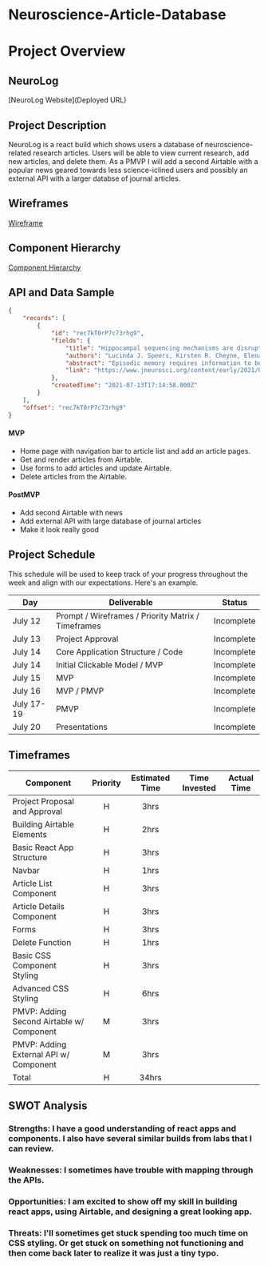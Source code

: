 # Neuroscience-Article-Database

# Project Overview

## NeuroLog

[NeuroLog Website](Deployed URL)

## Project Description

NeuroLog is a react build which shows users a database of neuroscience-related research articles. Users will be able to view current research, add new articles, and delete them. As a PMVP I will add a second Airtable with a popular news geared towards less science-iclined users and possibly an external API with a larger databse of journal articles.

## Wireframes

[Wireframe](https://wireframe.cc/IsDCjP)

## Component Hierarchy
[Component Hierarchy](https://whimsical.com/p2-component-hiearchy-6mJuAWPjFT3EJXG5tZDDkM)

## API and Data Sample

```json
{
    "records": [
        {
            "id": "rec7kT0rP7c73rhg9",
            "fields": {
                "title": "Hippocampal sequencing mechanisms are disrupted in a maternal immune activation model of schizophrenia risk",
                "authors": "Lucinda J. Speers, Kirsten R. Cheyne, Elena Cavani, Tara Hayward, Robert Schmidt and David K. Bilkey",
                "abstract": "Episodic memory requires information to be stored and recalled in sequential order, and these processes are disrupted in schizophrenia. Hippocampal ph...",
                "link": "https://www.jneurosci.org/content/early/2021/07/12/JNEUROSCI.0730-21.2021"
            },
            "createdTime": "2021-07-13T17:14:58.000Z"
        }
    ],
    "offset": "rec7kT0rP7c73rhg9"
}
```

#### MVP 

- Home page with navigation bar to article list and add an article pages.
- Get and render articles from Airtable.
- Use forms to add articles and update Airtable.
- Delete articles from the Airtable.


#### PostMVP  

- Add second Airtable with news
- Add external API with large database of journal articles
- Make it look really good

## Project Schedule

This schedule will be used to keep track of your progress throughout the week and align with our expectations. Here's an example.

|  Day | Deliverable | Status
|---|---| ---|
|July 12| Prompt / Wireframes / Priority Matrix / Timeframes | Incomplete
|July 13| Project Approval | Incomplete
|July 14| Core Application Structure / Code | Incomplete
|July 14| Initial Clickable Model / MVP | Incomplete
|July 15| MVP | Incomplete
|July 16| MVP / PMVP | Incomplete
|July 17-19 | PMVP| Incomplete
|July 20| Presentations | Incomplete

## Timeframes

| Component | Priority | Estimated Time | Time Invested | Actual Time |
| --- | :---: |  :---: | :---: | :---: |
| Project Proposal and Approval | H | 3hrs|  |  |
| Building Airtable Elements | H | 2hrs|  |  |
| Basic React App Structure | H | 3hrs|  |  |
| Navbar | H | 1hrs|  |  |
| Article List Component | H | 3hrs|  |  |
| Article Details Component | H | 3hrs|  |  |
| Forms | H | 3hrs|  |  |
| Delete Function | H | 1hrs|  |  |
| Basic CSS Component Styling | H | 3hrs|  |  |
| Advanced CSS Styling | H | 6hrs|  |  |
| PMVP: Adding Second Airtable w/ Component| M | 3hrs|  |  |
| PMVP: Adding External API w/ Component | M | 3hrs|  |  |
| Total | H | 34hrs|  |  |

## SWOT Analysis

### Strengths: I have a good understanding of react apps and components. I also have several similar builds from labs that I can review.

### Weaknesses: I sometimes have trouble with mapping through the APIs. 

### Opportunities: I am excited to show off my skill in building react apps, using Airtable, and designing a great looking app.

### Threats: I'll sometimes get stuck spending too much time on CSS styling. Or get stuck on something not functioning and then come back later to realize it was just a tiny typo.
